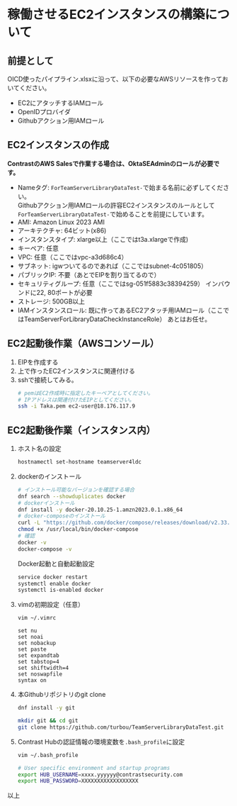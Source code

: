 # 稼働させるEC2インスタンスの構築について

## 前提として
OICD使ったパイプライン.xlsxに沿って、以下の必要なAWSリソースを作っておいてください。
- EC2にアタッチするIAMロール
- OpenIDプロバイダ
- Githubアクション用IAMロール

## EC2インスタンスの作成
**ContrastのAWS Salesで作業する場合は、OktaSEAdminのロールが必要です。**  
- Nameタグ: `ForTeamServerLibraryDataTest-`で始まる名前に必ずしてください。  
  Githubアクション用IAMロールの許容EC2インスタンスのルールとして`ForTeamServerLibraryDataTest-`で始めることを前提にしています。
- AMI: Amazon Linux 2023 AMI
- アーキテクチャ: 64ビット(x86)
- インスタンスタイプ: xlarge以上（ここではt3a.xlargeで作成)
- キーペア: 任意
- VPC: 任意（ここではvpc-a3d686c4）
- サブネット: igwついてるのであれば（ここではsubnet-4c051805）
- パブリックIP: 不要（あとでEIPを割り当てるので）
- セキュリティグループ: 任意（ここではsg-051f5883c38394259）
  インバウンドに22, 80ポートが必要
- ストレージ: 500GB以上
- IAMインスタンスロール: 既に作ってあるEC2アタッチ用IAMロール（ここではTeamServerForLibraryDataCheckInstanceRole）
あとはお任せ。

## EC2起動後作業（AWSコンソール）
1. EIPを作成する
2. 上で作ったEC2インスタンスに関連付ける
3. sshで接続してみる。
   ```bash
   # pemはEC2作成時に指定したキーペアとしてください。
   # IPアドレスは関連付けたEIPとしてください。
   ssh -i Taka.pem ec2-user@18.176.117.9
   ```
## EC2起動後作業（インスタンス内）
1. ホスト名の設定
   ```bash
   hostnamectl set-hostname teamserver4ldc
   ```
2. dockerのインストール
   ```bash
   # インストール可能なバージョンを確認する場合
   dnf search --showduplicates docker
   # dockerインストール
   dnf install -y docker-20.10.25-1.amzn2023.0.1.x86_64
   # docker-composeのインストール
   curl -L "https://github.com/docker/compose/releases/download/v2.33.1/docker-compose-$(uname -s)-$(uname -m)" -o /usr/local/bin/docker-compose
   chmod +x /usr/local/bin/docker-compose
   # 確認
   docker -v
   docker-compose -v
   ```
   Docker起動と自動起動設定
   ```bash
   service docker restart
   systemctl enable docker
   systemctl is-enabled docker
   ```
3. vimの初期設定（任意）
   ```bash
   vim ~/.vimrc
   ```
   ```
   set nu
   set noai
   set nobackup
   set paste
   set expandtab
   set tabstop=4
   set shiftwidth=4
   set noswapfile
   syntax on
   ```
4. 本Githubリポジトリのgit clone
   ```bash
   dnf install -y git
   ```
   ```bash
   mkdir git && cd git
   git clone https://github.com/turbou/TeamServerLibraryDataTest.git
   ```
5. Contrast Hubの認証情報の環境変数を`.bash_profile`に設定
   ```bash
   vim ~/.bash_profile
   ```
   ```bash
   # User specific environment and startup programs
   export HUB_USERNAME=xxxx.yyyyyy@contrastsecurity.com
   export HUB_PASSWORD=XXXXXXXXXXXXXXXXXX
   ```

以上
